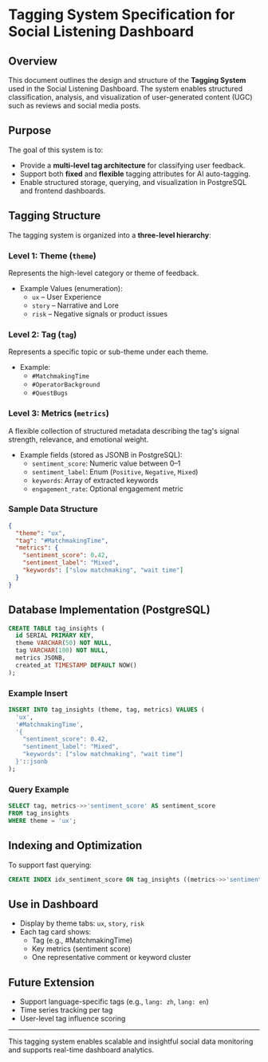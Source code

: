 # Tagging System Specification for Social Listening Dashboard

## Overview
This document outlines the design and structure of the **Tagging System** used in the Social Listening Dashboard. The system enables structured classification, analysis, and visualization of user-generated content (UGC) such as reviews and social media posts.

## Purpose
The goal of this system is to:
- Provide a **multi-level tag architecture** for classifying user feedback.
- Support both **fixed** and **flexible** tagging attributes for AI auto-tagging.
- Enable structured storage, querying, and visualization in PostgreSQL and frontend dashboards.

## Tagging Structure
The tagging system is organized into a **three-level hierarchy**:

### Level 1: Theme (`theme`)
Represents the high-level category or theme of feedback.

- Example Values (enumeration):
  - `ux` – User Experience
  - `story` – Narrative and Lore
  - `risk` – Negative signals or product issues

### Level 2: Tag (`tag`)
Represents a specific topic or sub-theme under each theme.

- Example:
  - `#MatchmakingTime`
  - `#OperatorBackground`
  - `#QuestBugs`

### Level 3: Metrics (`metrics`)
A flexible collection of structured metadata describing the tag's signal strength, relevance, and emotional weight.

- Example fields (stored as JSONB in PostgreSQL):
  - `sentiment_score`: Numeric value between 0–1
  - `sentiment_label`: Enum (`Positive`, `Negative`, `Mixed`)
  - `keywords`: Array of extracted keywords
  - `engagement_rate`: Optional engagement metric

### Sample Data Structure
```json
{
  "theme": "ux",
  "tag": "#MatchmakingTime",
  "metrics": {
    "sentiment_score": 0.42,
    "sentiment_label": "Mixed",
    "keywords": ["slow matchmaking", "wait time"]
  }
}
```

## Database Implementation (PostgreSQL)

```sql
CREATE TABLE tag_insights (
  id SERIAL PRIMARY KEY,
  theme VARCHAR(50) NOT NULL,
  tag VARCHAR(100) NOT NULL,
  metrics JSONB,
  created_at TIMESTAMP DEFAULT NOW()
);
```

### Example Insert
```sql
INSERT INTO tag_insights (theme, tag, metrics) VALUES (
  'ux',
  '#MatchmakingTime',
  '{
    "sentiment_score": 0.42,
    "sentiment_label": "Mixed",
    "keywords": ["slow matchmaking", "wait time"]
  }'::jsonb
);
```

### Query Example
```sql
SELECT tag, metrics->>'sentiment_score' AS sentiment_score
FROM tag_insights
WHERE theme = 'ux';
```

## Indexing and Optimization
To support fast querying:
```sql
CREATE INDEX idx_sentiment_score ON tag_insights ((metrics->>'sentiment_score'));
```

## Use in Dashboard
- Display by theme tabs: `ux`, `story`, `risk`
- Each tag card shows:
  - Tag (e.g., #MatchmakingTime)
  - Key metrics (sentiment score)
  - One representative comment or keyword cluster

## Future Extension
- Support language-specific tags (e.g., `lang: zh`, `lang: en`)
- Time series tracking per tag
- User-level tag influence scoring

---
This tagging system enables scalable and insightful social data monitoring and supports real-time dashboard analytics.

